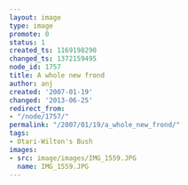 ```yaml
---
layout: image
type: image
promote: 0
status: 1
created_ts: 1169198290
changed_ts: 1372159495
node_id: 1757
title: A whole new frond
author: anj
created: '2007-01-19'
changed: '2013-06-25'
redirect_from:
- "/node/1757/"
permalink: "/2007/01/19/a_whole_new_frond/"
tags:
- Otari-Wilton's Bush
images:
- src: image/images/IMG_1559.JPG
  name: IMG_1559.JPG
---
```


